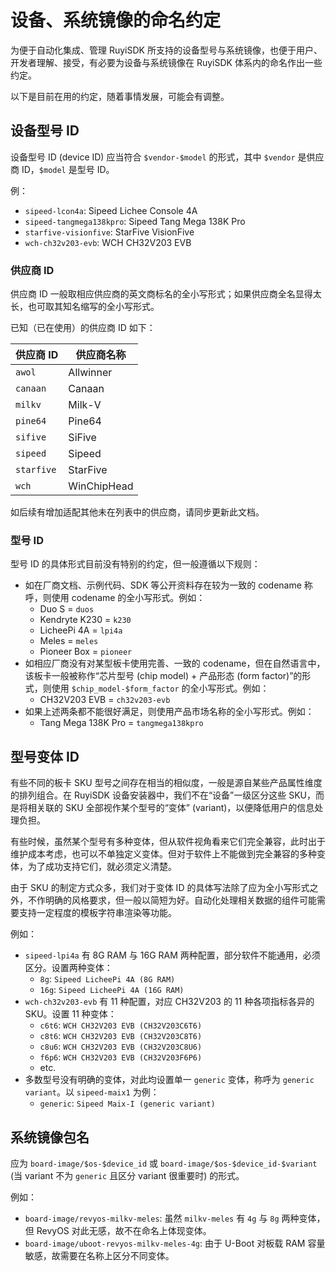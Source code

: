 # 设备、系统镜像的命名约定

为便于自动化集成、管理 RuyiSDK 所支持的设备型号与系统镜像，也便于用户、开发者理解、接受，有必要为设备与系统镜像在
RuyiSDK 体系内的命名作出一些约定。

以下是目前在用的约定，随着事情发展，可能会有调整。

## 设备型号 ID

设备型号 ID (device ID) 应当符合 `$vendor-$model` 的形式，其中 `$vendor` 是供应商 ID，`$model` 是型号 ID。

例：

* `sipeed-lcon4a`: Sipeed Lichee Console 4A
* `sipeed-tangmega138kpro`: Sipeed Tang Mega 138K Pro
* `starfive-visionfive`: StarFive VisionFive
* `wch-ch32v203-evb`: WCH CH32V203 EVB

### 供应商 ID

供应商 ID 一般取相应供应商的英文商标名的全小写形式；如果供应商全名显得太长，也可取其知名缩写的全小写形式。

已知（已在使用）的供应商 ID 如下：

| 供应商 ID | 供应商名称 |
|-----------|------------|
| `awol` | Allwinner |
| `canaan` | Canaan |
| `milkv` | Milk-V |
| `pine64` | Pine64 |
| `sifive` | SiFive |
| `sipeed` | Sipeed |
| `starfive` | StarFive |
| `wch` | WinChipHead |

如后续有增加适配其他未在列表中的供应商，请同步更新此文档。

### 型号 ID

型号 ID 的具体形式目前没有特别的约定，但一般遵循以下规则：

* 如在厂商文档、示例代码、SDK 等公开资料存在较为一致的 codename 称呼，则使用 codename 的全小写形式。例如：
    * Duo S = `duos`
    * Kendryte K230 = `k230`
    * LicheePi 4A = `lpi4a`
    * Meles = `meles`
    * Pioneer Box = `pioneer`
* 如相应厂商没有对某型板卡使用完善、一致的 codename，但在自然语言中，该板卡一般被称作“芯片型号
  (chip model) + 产品形态 (form factor)”的形式，则使用 `$chip_model-$form_factor`
  的全小写形式。例如：
    * CH32V203 EVB = `ch32v203-evb`
* 如果上述两条都不能很好满足，则使用产品市场名称的全小写形式。例如：
    * Tang Mega 138K Pro = `tangmega138kpro`

## 型号变体 ID

有些不同的板卡 SKU 型号之间存在相当的相似度，一般是源自某些产品属性维度的排列组合。在
RuyiSDK 设备安装器中，我们不在“设备”一级区分这些 SKU，而是将相关联的 SKU 全部视作某个型号的“变体” (variant)，以便降低用户的信息处理负担。

有些时候，虽然某个型号有多种变体，但从软件视角看来它们完全兼容，此时出于维护成本考虑，也可以不单独定义变体。但对于软件上不能做到完全兼容的多种变体，为了成功支持它们，就必须定义清楚。

由于 SKU 的制定方式众多，我们对于变体 ID 的具体写法除了应为全小写形式之外，不作明确的风格要求，但一般以简短为好。自动化处理相关数据的组件可能需要支持一定程度的模板字符串渲染等功能。

例如：

* `sipeed-lpi4a` 有 8G RAM 与 16G RAM 两种配置，部分软件不能通用，必须区分。设置两种变体：
    * `8g`: `Sipeed LicheePi 4A (8G RAM)`
    * `16g`: `Sipeed LicheePi 4A (16G RAM)`
* `wch-ch32v203-evb` 有 11 种配置，对应 CH32V203 的 11 种各项指标各异的 SKU。设置 11 种变体：
    * `c6t6`: `WCH CH32V203 EVB (CH32V203C6T6)`
    * `c8t6`: `WCH CH32V203 EVB (CH32V203C8T6)`
    * `c8u6`: `WCH CH32V203 EVB (CH32V203C8U6)`
    * `f6p6`: `WCH CH32V203 EVB (CH32V203F6P6)`
    * etc.
* 多数型号没有明确的变体，对此均设置单一 `generic` 变体，称呼为 `generic variant`。以 `sipeed-maix1` 为例：
    * `generic`: `Sipeed Maix-I (generic variant)`

## 系统镜像包名

应为 `board-image/$os-$device_id` 或 `board-image/$os-$device_id-$variant` (当
variant 不为 `generic` 且区分 variant 很重要时) 的形式。

例如：

* `board-image/revyos-milkv-meles`: 虽然 `milkv-meles` 有 `4g` 与 `8g` 两种变体，但
  RevyOS 对此无感，故不在命名上体现变体。
* `board-image/uboot-revyos-milkv-meles-4g`: 由于 U-Boot 对板载 RAM
  容量敏感，故需要在名称上区分不同变体。
